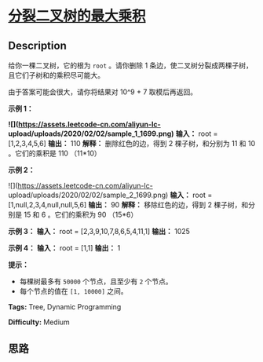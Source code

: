 # [分裂二叉树的最大乘积][title]

## Description

给你一棵二叉树，它的根为 `root` 。请你删除 1 条边，使二叉树分裂成两棵子树，且它们子树和的乘积尽可能大。

由于答案可能会很大，请你将结果对 10^9 + 7 取模后再返回。



**示例 1：**

**![](https://assets.leetcode-cn.com/aliyun-lc-
upload/uploads/2020/02/02/sample_1_1699.png)**
            **输入：** root = [1,2,3,4,5,6]    **输出：** 110    **解释：** 删除红色的边，得到 2 棵子树，和分别为 11 和 10 。它们的乘积是 110 （11*10）    

**示例 2：**

![](https://assets.leetcode-cn.com/aliyun-lc-
upload/uploads/2020/02/02/sample_2_1699.png)
            **输入：** root = [1,null,2,3,4,null,null,5,6]    **输出：** 90    **解释：** 移除红色的边，得到 2 棵子树，和分别是 15 和 6 。它们的乘积为 90 （15*6）    

**示例 3：**
            **输入：** root = [2,3,9,10,7,8,6,5,4,11,1]    **输出：** 1025    

**示例 4：**
            **输入：** root = [1,1]    **输出：** 1    



**提示：**

  * 每棵树最多有 `50000` 个节点，且至少有 `2` 个节点。
  * 每个节点的值在 `[1, 10000]` 之间。


**Tags:** Tree, Dynamic Programming

**Difficulty:** Medium

## 思路

[title]: https://leetcode-cn.com/problems/maximum-product-of-splitted-binary-tree
